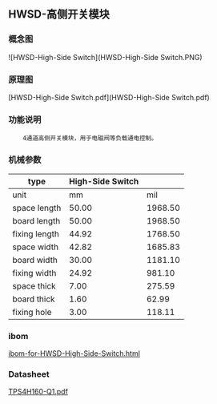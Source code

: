## HWSD-高侧开关模块

### 概念图

![HWSD-High-Side Switch](HWSD-High-Side Switch.PNG)

### 原理图

 [HWSD-High-Side Switch.pdf](HWSD-High-Side Switch.pdf) 

### 功能说明

		4通道高侧开关模块，用于电磁阀等负载通电控制。

### 机械参数

| type          | High-Side Switch |         |
| ------------- | ---------------- | ------- |
| unit          | mm               | mil     |
| space length  | 50.00            | 1968.50 |
| board length  | 50.00            | 1968.50 |
| fixing length | 44.92            | 1768.50 |
| space width   | 42.82            | 1685.83 |
| board width   | 30.00            | 1181.10 |
| fixing width  | 24.92            | 981.10  |
| space thick   | 7.00             | 275.59  |
| board thick   | 1.60             | 62.99   |
| fixing hole   | 3.00             | 118.11  |

### ibom

 [ibom-for-HWSD-High-Side-Switch.html](ibom-for-HWSD-High-Side-Switch.html) 

### Datasheet

 [TPS4H160-Q1.pdf](TPS4H160-Q1.pdf) 

